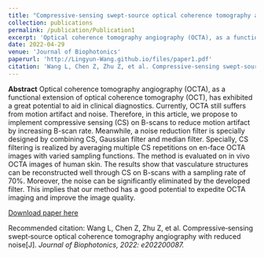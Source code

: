 ```yaml
---
title: "Compressive‐sensing swept‐source optical coherence tomography angiography with reduced noise"
collection: publications
permalink: /publication/Publication1
excerpt: 'Optical coherence tomography angiography (OCTA), as a functional extension of optical coherence tomography (OCT), has exhibited a great potential to aid in clinical diagnostics. Currently, OCTA still suffers from motion artifact and noise. Therefore, in this article, we propose to implement compressive sensing (CS) on B-scans to reduce motion artifact by increasing B-scan rate. Meanwhile, a noise reduction filter is specially designed by combining CS, Gaussian filter and median filter. Specially, CS filtering is realized by averaging multiple CS repetitions on en-face OCTA images with varied sampling functions. The method is evaluated on in vivo OCTA images of human skin. The results show that vasculature structures can be reconstructed well through CS on B-scans with a sampling rate of 70%. Moreover, the noise can be significantly eliminated by the developed filter. This implies that our method has a good potential to expedite OCTA imaging and improve the image quality.'
date: 2022-04-29
venue: 'Journal of Biophotonics'
paperurl: 'http://Lingyun-Wang.github.io/files/paper1.pdf'
citation: 'Wang L, Chen Z, Zhu Z, et al. Compressive‐sensing swept‐source optical coherence tomography angiography with reduced noise\[J]. <i>Journal of Biophotonics<i>, 2022: e202200087.'
---
```


**Abstract**
Optical coherence tomography angiography (OCTA), as a functional extension of optical coherence tomography (OCT), has exhibited a great potential to aid in clinical diagnostics. Currently, OCTA still suffers from motion artifact and noise. Therefore, in this article, we propose to implement compressive sensing (CS) on B-scans to reduce motion artifact by increasing B-scan rate. Meanwhile, a noise reduction filter is specially designed by combining CS, Gaussian filter and median filter. Specially, CS filtering is realized by averaging multiple CS repetitions on en-face OCTA images with varied sampling functions. The method is evaluated on in vivo OCTA images of human skin. The results show that vasculature structures can be reconstructed well through CS on B-scans with a sampling rate of 70%. Moreover, the noise can be significantly eliminated by the developed filter. This implies that our method has a good potential to expedite OCTA imaging and improve the image quality.


[Download paper here](http://Lingyun-Wang.github.io/files/paper1.pdf)

Recommended citation: Wang L, Chen Z, Zhu Z, et al. Compressive‐sensing swept‐source optical coherence tomography angiography with reduced noise\[J]. <i>Journal of Biophotonics<i>, 2022: e202200087.
